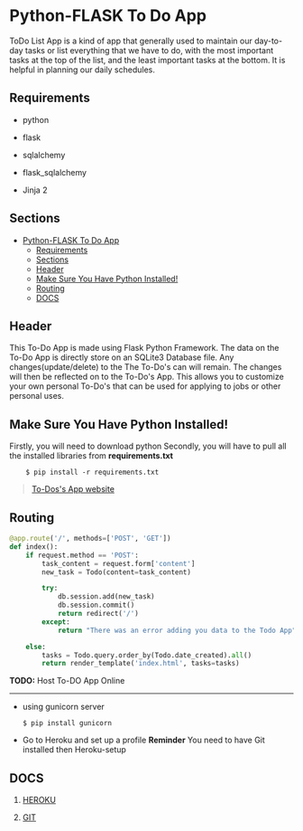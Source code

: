 # Python-FLASK To Do App

ToDo List App is a kind of app that generally used to maintain our day-to-day tasks or list everything that we have to do, with the most important tasks at the top of the list, and the least important tasks at the bottom. It is helpful in planning our daily schedules.

## Requirements
- python

- flask

- sqlalchemy

- flask_sqlalchemy

- Jinja 2

## Sections
- [Python-FLASK To Do App](#python-flask-to-do-app)
  - [Requirements](#requirements)
  - [Sections](#sections)
  - [Header](#header)
  - [Make Sure You Have Python Installed!](#make-sure-you-have-python-installed)
  - [Routing](#routing)
  - [DOCS](#docs)

## Header 

This To-Do App is made using Flask Python Framework. The data on the To-Do App is directly store on an SQLite3 Database file. Any changes(update/delete) to the The To-Do's can will remain. The changes will then be reflected on to the To-Do's App. This allows you to customize your own personal To-Do's that can be used for applying to jobs or other personal uses.

## Make Sure You Have Python Installed!

Firstly, you will need to download python
Secondly, you will have to pull all the installed libraries from **requirements.txt**

```
    $ pip install -r requirements.txt
```

> [To-Dos's App website](https://todoflaskapptestional.herokuapp.com/)

## Routing


```python
@app.route('/', methods=['POST', 'GET'])
def index():
    if request.method == 'POST':
        task_content = request.form['content']
        new_task = Todo(content=task_content)

        try:
            db.session.add(new_task)
            db.session.commit()
            return redirect('/')
        except:
            return "There was an error adding you data to the Todo App"

    else:
        tasks = Todo.query.order_by(Todo.date_created).all()
        return render_template('index.html', tasks=tasks)
```

**TODO:** Host To-DO App Online
___

- using gunicorn server
  ```
  $ pip install gunicorn
  ```
- Go to Heroku and set up a profile
**Reminder** You need to have Git installed then Heroku-setup

## DOCS

1. [HEROKU](https://devcenter.heroku.com/articles/heroku-cli)

2. [GIT](https://git-scm.com/video/what-is-git)
